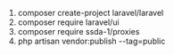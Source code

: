 1. composer create-project laravel/laravel
2. composer require laravel/ui
3. composer require ssda-1/proxies
4. php artisan vendor:publish --tag=public